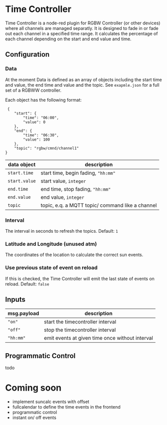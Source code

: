 # Time Controller

Time Controller is a node-red plugin for RGBW Controller (or other devices) where all channels are managed separatly. It is designed to fade in or fade out each channel in a specified time range. It calculates the percentage of each channel depending on the start and end value and time.

## Configuration

### Data

At the moment Data is defined as an array of objects including the start time and value, the end time and value and the topic. See `exapmle.json` for a full set of a RGBWW controller.

Each object has the following format:   

     {
        "start": {
            "time": "06:00",
            "value": 0
        },
        "end": {
            "time": "06:30",
            "value": 100
        },
        "topic": "rgbw/cmnd/channel1"
    }

| data object   | description                                      |
| ------------- | ---------------------------------------          |
| `start.time`  | start time, begin fading, `"hh:mm"`              |
| `start.value` | start value, `integer`                           |
| `end.time`    | end time, stop fading, `"hh:mm"`                 |
| `end.value`   | end value, `integer`                             |
| `topic`       | topic, e.q. a MQTT topic/ command like a channel |

### Interval

The interval in seconds to refresh the topics. Default: `1`   

### Latitude and Longitude (unused atm)

The coordinates of the location to calculate the correct sun events.

### Use previous state of event on reload

If this is checked, the Time Controller will emit the last state of events on reload. Default: `false`    


## Inputs

| msg.payload | description                                               |
| ----------- | --------------------------------------------------------- |
| `"on"`        | start the timecontroller interval                       |
| `"off"`       | stop the timecontroller interval                        |
| `"hh:mm"`   | emit events at given time once without interval           | 

## Programmatic Control

todo


# Coming soon

- implement suncalc events with offset
- fullcalendar to define the time events in the frontend
- programmatic control
- instant on/ off events
